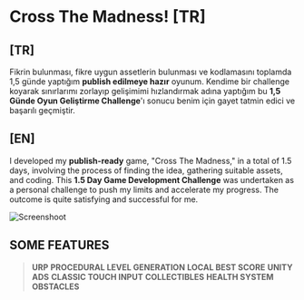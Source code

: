 # Cross The Madness! [TR]
## **[TR]**
Fikrin bulunması, fikre uygun assetlerin bulunması ve kodlamasını toplamda 1,5 günde yaptığım <b>publish edilmeye hazır</b> oyunum. Kendime bir challenge koyarak sınırlarımı zorlayıp gelişimimi hızlandırmak adına yaptığım bu <b>1,5 Günde Oyun Geliştirme Challenge</b>'ı sonucu benim için gayet tatmin edici ve başarılı geçmiştir.
## **[EN]**
I developed my <b>publish-ready</b> game, "Cross The Madness," in a total of 1.5 days, involving the process of finding the idea, gathering suitable assets, and coding. This <b>1.5 Day Game Development Challenge</b> was undertaken as a personal challenge to push my limits and accelerate my progress. The outcome is quite satisfying and successful for me.

![Screenshoot](https://github.com/teyavuz/Cross-Over-The-World/assets/56791446/e359c5ca-e8e9-4550-b707-3ce3576a47df)

## SOME FEATURES

>**URP**
>**PROCEDURAL LEVEL GENERATION**
>**LOCAL BEST SCORE**
> **UNITY ADS**
> **CLASSIC TOUCH INPUT**
> **COLLECTIBLES**
> **HEALTH SYSTEM**
> **OBSTACLES**

